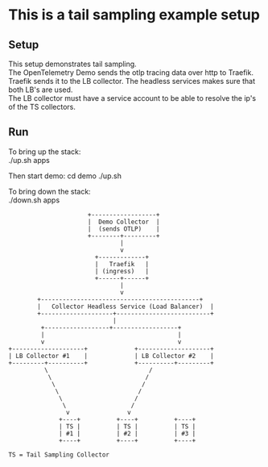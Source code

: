 # This is a tail sampling example setup

## Setup

This setup demonstrates tail sampling.<br/>
The OpenTelemetry Demo sends the otlp tracing data over http to Traefik.<br/>
Traefik sends it to the LB collector. The headless services makes sure that both LB's are used.<br/>
The LB collector must have a service account to be able to resolve the ip's of the TS collectors.<br/>

## Run
To bring up the stack:<br/>
./up.sh apps

Then start demo:
cd demo
./up.sh

To bring down the stack:<br/>
./down.sh apps

```
                      +------------------+
                      |  Demo Collector  |
                      |  (sends OTLP)    |
                      +--------+---------+
                               |
                               v
                        +-------------+
                        |   Traefik   |
                        | (ingress)   |
                        +------+------+ 
                               |
                               v
        +--------------------------------------------+
        |   Collector Headless Service (Load Balancer)  |
        +--------------------+--------------------------+
                             |
         +------------------+------------------+
         |                                     |
         v                                     v
+--------------------+             +--------------------+
| LB Collector #1    |             | LB Collector #2    |
+---------+----------+             +----------+---------+
          \                            /
           \                          /
            \                        /
             \                      /
              \                    /
               \                  /
                v                v
              +----+          +----+          +----+
              | TS |          | TS |          | TS |
              | #1 |          | #2 |          | #3 |
              +----+          +----+          +----+

TS = Tail Sampling Collector
```
